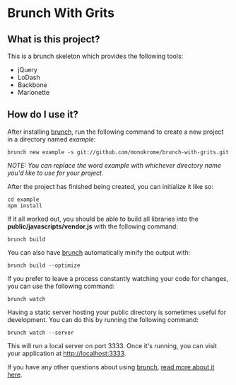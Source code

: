 Brunch With Grits
=================

What is this project?
--------------------

This is a brunch skeleton which provides the following tools:

- jQuery
- LoDash
- Backbone
- Marionette

How do I use it?
----------------

After installing [brunch][brunch], run the following command to create a new
project in a directory named *example*:

    brunch new example -s git://github.com/monokrome/brunch-with-grits.git

*NOTE: You can replace the word example with whichever directory name you'd
like to use for your project.*

After the project has finished being created, you can initialize
it like so:

    cd example
    npm install

If it all worked out, you should be able to build all libraries into the
**public/javascripts/vendor.js** with the following command:

    brunch build

You can also have [brunch][brunch] automatically minify the output with:

    brunch build --optimize

If you prefer to leave a process constantly watching your code for changes,
you can use the following command:

    brunch watch

Having a static server hosting your public directory is sometimes useful for
development. You can do this by running the following command:

    brunch watch --server

This will run a local server on port 3333. Once it's running, you can visit
your application at [http://localhost:3333](http://localhost:3333).

If you have any other questions about using [brunch][brunch], [read more
about it here][brunch].

[brunch]: http://brunch.io "http://brunch.io"
